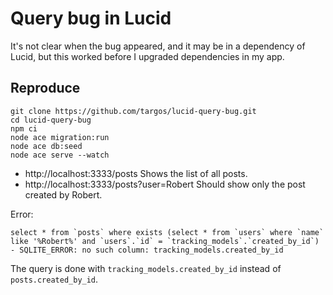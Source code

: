 # Query bug in Lucid

It's not clear when the bug appeared, and it may be in a dependency of Lucid,
but this worked before I upgraded dependencies in my app.

## Reproduce

```console
git clone https://github.com/targos/lucid-query-bug.git
cd lucid-query-bug
npm ci
node ace migration:run
node ace db:seed
node ace serve --watch
```

- http://localhost:3333/posts Shows the list of all posts.
- http://localhost:3333/posts?user=Robert Should show only the post created by Robert.

Error:

```text
select * from `posts` where exists (select * from `users` where `name` like '%Robert%' and `users`.`id` = `tracking_models`.`created_by_id`) - SQLITE_ERROR: no such column: tracking_models.created_by_id
```

The query is done with `tracking_models.created_by_id` instead of `posts.created_by_id`.
